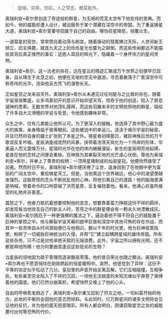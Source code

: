> 瑟缩，崇拜，惊叹。人之常态，概莫能外。



奥瑞利安•索尔曾创造了奇迹般的群星，为无垠的荒芜太空布下他宏伟的恩典。而如今，他的威能却遭人设计，被迫服务于某个潜藏在深空中的帝国。为了重返铸星大道，奥瑞利安•索尔誓要夺回属于自己的自由。哪怕召星降怒，倾覆众生。

一道彗星的现世，常常预兆着动荡与剧变。随着躁动的彗尾拂过天际，人世间新王频立，旧主俱薨，就连九天之上的烁烁星光也要为之颠倒。而这些传闻都远不能描绘其背后真正悚然的事实：这惑人耳目的辉光下，隐藏着一个身怀伟力的星间灵物。

奥瑞利安•索尔，这一古老的存在，远在星云的残迹汇聚成万千世界之初便早已现身。自从降生于太息之初，他便在无垠的空无中遨游，寻觅着散落于广袤深空中可称奇伟的光华，渲染他亘古凭飞的漫卷长天。

正如星空之龙来自天外，奥瑞利安•索尔从未遇见过任何能与之比肩的存在。随着宇宙渐渐繁盛，众多鸿蒙初开的意识开始仰望天穹，惊奇于他的创造，陷入了屏息凝神的思索。无数世界对他顶礼膜拜，而这些羽翼未丰的文明依照他的群星，描绘了许多自大又滑稽的学说与哲思，令他感到趣味非常。

众生之中，仅有几类能让他所认可。为了更深入的接触，他选择了其中野心最为盛大的族类，亲身降临于彼等眼前。这些被选中的幸运儿，汲汲于揭示宇宙的秘密，并且已然将自身的疆土扩张到了本星之外。铸星者初降那日，被巨神族后世的万千歌谣反复吟唱。星辰涡旋成庞然的风暴，挟带着浩荡天岚化为一个伟岸的形体，华美逼人而又震悚万分。星宿的光华在他的体内蜷展漫延，新生的星辰明亮地起搏，星座在他的念转之间便会重排。巨神族为其撕裂天地的光芒虔心伏倒，尊他为奥瑞利安•索尔，并奉上了尊贵的权柄：一顶用星瑰制成的灿丽皇冠。他便欣然接受了加冕。然而时日不长，奥瑞利安•索尔便厌倦了尘世，返身回到了在他眼中更为富丽的广阔太空中，重拾铸星天工。但是，当他离这个世界越远，他心中的渴望便越发强烈。这股奇怪的念头不断扰乱他的心神，将他引离自己的道路！他的脑海里满是呐喊，带着命令的口吻穿越了洪荒星原，反复催挠着他。看来，他满心欢喜所接受的礼物并非善意。

震怒之下，他奋力抵抗着想要控制他的恶念，想要靠着蛮力挣脱这份不祥的羁绊，却发现每当他攻击自己的新主人时，苍穹之中的群星便会有一颗永久地湮散成灰。奥瑞利安•索尔困厄于一种更强横的魔法之下，逼迫着他不得不将自己的威能置于巨神的掌控之中。他与撕裂宇宙天幕的披甲巨兽和深空中其他可怖的存在作战，而其中一些灵体自从时间源始便已与他相识。数以千年的时光里，他为巨神驱策指使，粉碎了一切威胁巨神统治的入侵，并帮“它”建立起横跨星域的雄伟帝国。所有这些杂务，只不过是对他卓绝天赋的无端浪费。此外，宇宙之所以拥有光明，还不都是拜他所赐！他为何要曲意逢迎这些低劣的生物？

当星辰的领地因为疏于管理而逐渐飘摇零落，他的昔日荣光也随之黯淡。奥瑞利安•索尔再也不愿意徜徉在刚刚燃起的恒星暖照中。突然，他感觉到了异样：这份不平等的协定似乎松动了几分。皇冠里的声音开始支离瓦解。它们互相碰撞，互相争执，有些甚至完全陷入了不祥的沉寂。一场他无法揣度的未知灾难似乎席卷了束缚着他的国度。他们已然分崩离析。希望悄然又缠上了他的心头。

自由的呼唤愈发趋近了，奥瑞利安•索尔重又回到了符文之地，一切纠葛开始的地方。此地的平衡将会因他的意志而倾斜。与此同时，亿万群星间的诸多文明将会见证他的反抗，并为他的震天怒意喝彩。所有人都会明白，阴谋窃取星空之龙的威能要付出何等恐怖的代价。



